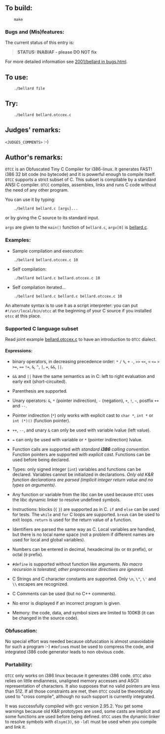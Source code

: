 ## To build:

``` <!---sh-->
    make
```


### Bugs and (Mis)features:

The current status of this entry is:

> **STATUS: INABIAF - please DO NOT fix**<br>

For more detailed information see [2001/bellard in bugs.html](../../bugs.html#2001_bellard).


## To use:

``` <!---sh-->
    ./bellard file
```


## Try:

``` <!---sh-->
    ./bellard bellard.otccex.c
```


## Judges' remarks:

`<JUDGES_COMMENTS>` :-)


## Author's remarks:

`OTCC` is an Obfuscated Tiny C Compiler for i386-linux. It generates
FAST! i386 32 bit code (no bytecode) and it is powerful enough to
compile itself. `OTCC` supports a strict subset of C. This subset is
compilable by a standard ANSI C compiler. `OTCC` compiles,
assembles, links and runs C code without the need of any other
program.

You can use it by typing:

``` <!---sh-->
    ./bellard bellard.c [args]...
```

or by giving the C source to its standard input.

`args` are given to the `main()` function of `bellard.c`, `argv[0]` is
[bellard.c](%%REPO_URL%%/2001/bellard/bellard.c).


### Examples:

- Sample compilation and execution:

``` <!---sh-->
    ./bellard bellard.otccex.c 10
```

- Self compilation:

``` <!---sh-->
    ./bellard bellard.c bellard.otccex.c 10
```

- Self compilation iterated...

``` <!---sh-->
    ./bellard bellard.c bellard.c bellard.otccex.c 10
```

An alternate syntax is to use it as a script interpreter: you can
put `#!/usr/local/bin/otcc` at the beginning of your C source if
you installed `otcc` at this place.


### Supported C language subset


Read joint example [bellard.otccex.c](%%REPO_URL%%/2001/bellard/bellard.otccex.c) to have an introduction to `OTCC` dialect.


#### Expressions:

* binary operators, in decreasing precedence order: `*` `/` `%`,
  `+` `-`, `>>` `<<`, `<` `<=` `>` `>=`, `==` `!=`, `&`,
  `^`, `|`, `=`, `&&`, `||`.

* `&&` and `||` have the same semantics as in C: left to right
  evaluation and early exit (short-circuited).

* Parenthesis are supported.

* Unary operators: `&`, `*` (pointer indirection), `-`
  (negation), `+`, `!`, `~`, postfix `++` and `--`.

* Pointer indirection (`*`) only works with explicit cast to
  `char *`, `int *` or `int (*)()` (function pointer).

* `++`, `--`, and unary `&` can only be used with variable
  lvalue (left value).

* `=` can only be used with variable or `*` (pointer
  indirection) lvalue.

* Function calls are supported _with standard **i386** calling
  convention_. Function pointers are supported _with explicit
  cast_. Functions can be used before being declared.

- Types: only signed integer (`int`) variables and functions can
  be declared. Variables cannot be initialized in
  declarations. _Only old K&R function declarations are parsed
  (implicit integer return value and no types on arguments)_.

- Any function or variable from the libc can be used because `OTCC`
  uses the libc dynamic linker to resolve undefined symbols.

- Instructions: blocks (`{` `}`) are supported as in C. `if` and
  `else` can be used for tests. The `while` and `for` C loops are supported.
  `break` can be used to exit loops. `return` is used for the return value of a
  function.

- Identifiers are parsed the same way as C. Local variables are
  handled, but there is no local name space (not a problem if
  different names are used for local and global variables).

- Numbers can be entered in decimal, hexadecimal (`0x` or `0X`
  prefix), or octal (`0` prefix).

- `#define` is supported without function like arguments. _No macro
  recursion is tolerated_; _other preprocessor directives are
  ignored_.

- C Strings and C character constants are supported. Only `\n`,
  `\"`, `\'` and `\\` escapes are recognized.

- C Comments can be used (but no C++ comments).

- No error is displayed if an incorrect program is given.

- Memory: the code, data, and symbol sizes are limited to 100KB
  (it can be changed in the source code).


### Obfuscation:

No special effort was needed because obfuscation is almost
unavoidable for such a program :-) `#define`s must be used to
compress the code, and integrated i386 code generator leads to non
obvious code.


### Portability:

`OTCC` only works on i386 linux because it generates i386 code. `OTCC`
also relies on little endianness, unaligned memory accesses and
ASCII representation of characters. It also supposes that no valid
pointers are less than 512. If all those constraints are met, then
`OTCC` could be theoretically used to "cross compile", although no
such support is currently integrated.

It was successfully compiled with gcc version 2.95.2. You get some
warnings because old K&R prototypes are used, some casts are implicit
and some functions are used before being defined. `OTCC` uses the
dynamic linker to resolve symbols with `dlsym(3)`, so `-ldl` must
be used when you compile and link it.


<!--

    Copyright © 1984-2024 by Landon Curt Noll. All Rights Reserved.

    You are free to share and adapt this file under the terms of this license:

        Creative Commons Attribution-ShareAlike 4.0 International (CC BY-SA 4.0)

    For more information, see:

        https://creativecommons.org/licenses/by-sa/4.0/

-->
